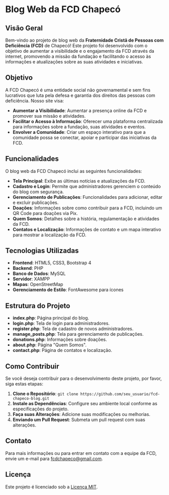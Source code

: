 # Blog Web da FCD Chapecó

## Visão Geral

Bem-vindo ao projeto de blog web da **Fraternidade Cristã de Pessoas com Deficiência (FCD)** de Chapecó! Este projeto foi desenvolvido com o objetivo de aumentar a visibilidade e o engajamento da FCD através da internet, promovendo a missão da fundação e facilitando o acesso às informações e atualizações sobre as suas atividades e iniciativas.

## Objetivo

A FCD Chapecó é uma entidade social não governamental e sem fins lucrativos que luta pela defesa e garantia dos direitos das pessoas com deficiência. Nosso site visa:

- **Aumentar a Visibilidade**: Aumentar a presença online da FCD e promover sua missão e atividades.
- **Facilitar o Acesso à Informação**: Oferecer uma plataforma centralizada para informações sobre a fundação, suas atividades e eventos.
- **Envolver a Comunidade**: Criar um espaço interativo para que a comunidade possa se conectar, apoiar e participar das iniciativas da FCD.

## Funcionalidades

O blog web da FCD Chapecó inclui as seguintes funcionalidades:

- **Tela Principal**: Exibe as últimas notícias e atualizações da FCD.
- **Cadastro e Login**: Permite que administradores gerenciem o conteúdo do blog com segurança.
- **Gerenciamento de Publicações**: Funcionalidades para adicionar, editar e excluir publicações.
- **Doações**: Informações sobre como contribuir para a FCD, incluindo um QR Code para doações via Pix.
- **Quem Somos**: Detalhes sobre a história, regulamentação e atividades da FCD.
- **Contatos e Localização**: Informações de contato e um mapa interativo para mostrar a localização da FCD.

## Tecnologias Utilizadas

- **Frontend**: HTML5, CSS3, Bootstrap 4
- **Backend**: PHP
- **Banco de Dados**: MySQL
- **Servidor**: XAMPP
- **Mapas**: OpenStreetMap
- **Gerenciamento de Estilo**: FontAwesome para ícones

## Estrutura do Projeto

- **index.php**: Página principal do blog.
- **login.php**: Tela de login para administradores.
- **register.php**: Tela de cadastro de novos administradores.
- **manage_posts.php**: Tela para gerenciamento de publicações.
- **donations.php**: Informações sobre doações.
- **about.php**: Página "Quem Somos".
- **contact.php**: Página de contatos e localização.

## Como Contribuir

Se você deseja contribuir para o desenvolvimento deste projeto, por favor, siga estas etapas:

1. **Clone o Repositório**: `git clone https://github.com/seu_usuario/fcd-chapeco-blog.git`
2. **Instale as Dependências**: Configure seu ambiente local conforme as especificações do projeto.
3. **Faça suas Alterações**: Adicione suas modificações ou melhorias.
4. **Enviando um Pull Request**: Submeta um pull request com suas alterações.

## Contato

Para mais informações ou para entrar em contato com a equipe da FCD, envie um e-mail para [fcdchapeco@gmail.com](mailto:fcdchapeco@gmail.com).

## Licença

Este projeto é licenciado sob a [Licença MIT](LICENSE).